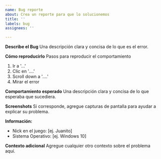 ```yaml
---
name: Bug reporte
about: Crea un reporte para que lo solucionemos
title: ''
labels: bug
assignees: ''

---
```


**Describe el Bug**
Una descripción clara y concisa de lo que es el error.

**Cómo reproducirlo**
Pasos para reproducir el comportamiento
1. Ir a '...'
2. Clic en '....'
3. Scroll down a '....'
4. Mirar el error

**Comportamiento esperado**
Una descripción clara y concisa de lo que esperaba que sucediera.

**Screenshots**
Si corresponde, agregue capturas de pantalla para ayudar a explicar su problema.

**Información:**
 - Nick en el juego: [ej. Juanito]
 - Sistema Operativo: [ej. Windows 10]

**Contexto adicional**
Agregue cualquier otro contexto sobre el problema aquí.

